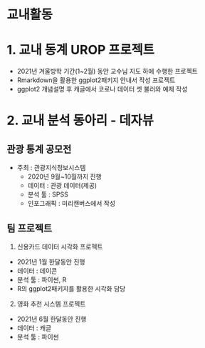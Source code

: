 # 교내활동

# 1. 교내 동계 UROP 프로젝트

- 2021년 겨울방학 기간(1~2월) 동안 교수님 지도 하에 수행한 프로젝트
- Rmarkdown을 활용한 ggplot2패키지 안내서 작성 프로젝트
- ggplot2 개념설명 후 캐글에서 코로나 데이터 셋 불러와 예제 작성


# 2. 교내 분석 동아리 - 데자뷰

## 관광 통계 공모전
 - 주최 : 관광지식정보시스템
   - 2020년 9월~10월까지 진행
   - 데이터 : 관광 데이터(제공)
   - 분석 툴 : SPSS
   - 인포그래픽 : 미리캔버스에서 작성


## 팀 프로젝트 

1) 신용카드 데이터 시각화 프로젝트
- 2021년 1월 한달동안 진행
- 데이터 : 데이콘
- 분석 툴 : 파이썬, R
 - R의 ggplot2패키지를 활용한 시각화 담당


2) 영화 추천 시스템 프로젝트
- 2021년 6월 한달동안 진행
- 데이터 : 캐글
- 분석 툴 : 파이썬
